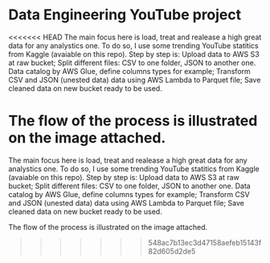 # Data Engineering YouTube project

<<<<<<< HEAD
The main focus here is load, treat and realease a high great data for any analystics one. To do so, I use some trending YouTube statitics from Kaggle (avaiable on this repo). Step by step is: Upload data to AWS S3 at raw bucket; Split different files: CSV to one folder, JSON to another one. Data catalog by AWS Glue, define columns types for example; Transform CSV and JSON (unested data) data using AWS Lambda to Parquet file; Save cleaned data on new bucket ready to be used.

The flow of the process is illustrated on the image attached.
=======
The main focus here is load, treat and realease a high great data for any analystics one.
To do so, I use some trending YouTube statitics from Kaggle (avaiable on this repo).
Step by step is: 
   Upload data to AWS S3 at raw bucket;
     Split different files: CSV to one folder, JSON to another one.
   Data catalog by AWS Glue, define columns types for example;
   Transform CSV and JSON (unested data) data using AWS Lambda to Parquet file;
   Save cleaned data on new bucket ready to be used.
  
The flow of the process is illustrated on the image attached. 
>>>>>>> 548ac7b13ec3d47158aefeb15143f82d605d2de5

